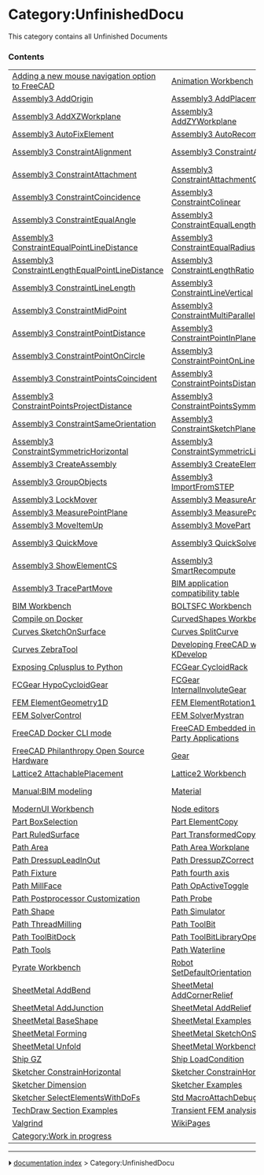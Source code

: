 # Category:UnfinishedDocu
This category contains all Unfinished Documents

### Contents

|     |     |     |
| --- | --- | --- |
| [Adding a new mouse navigation option to FreeCAD](Adding_a_new_mouse_navigation_option_to_FreeCAD.md) | [Animation Workbench](Animation_Workbench.md) | [App OriginGroupExtension](App_OriginGroupExtension.md) |
| [Assembly3 AddOrigin](Assembly3_AddOrigin.md) | [Assembly3 AddPlacement](Assembly3_AddPlacement.md) | [Assembly3 AddWorkplane](Assembly3_AddWorkplane.md) |
| [Assembly3 AddXZWorkplane](Assembly3_AddXZWorkplane.md) | [Assembly3 AddZYWorkplane](Assembly3_AddZYWorkplane.md) | [Assembly3 AutoElementVisibility](Assembly3_AutoElementVisibility.md) |
| [Assembly3 AutoFixElement](Assembly3_AutoFixElement.md) | [Assembly3 AutoRecompute](Assembly3_AutoRecompute.md) | [Assembly3 AxialMove](Assembly3_AxialMove.md) |
| [Assembly3 ConstraintAlignment](Assembly3_ConstraintAlignment.md) | [Assembly3 ConstraintAngle](Assembly3_ConstraintAngle.md) | [Assembly3 ConstraintArcLineTangent](Assembly3_ConstraintArcLineTangent.md) |
| [Assembly3 ConstraintAttachment](Assembly3_ConstraintAttachment.md) | [Assembly3 ConstraintAttachmentOffset](Assembly3_ConstraintAttachmentOffset.md) | [Assembly3 ConstraintAxial](Assembly3_ConstraintAxial.md) |
| [Assembly3 ConstraintCoincidence](Assembly3_ConstraintCoincidence.md) | [Assembly3 ConstraintColinear](Assembly3_ConstraintColinear.md) | [Assembly3 ConstraintDiameter](Assembly3_ConstraintDiameter.md) |
| [Assembly3 ConstraintEqualAngle](Assembly3_ConstraintEqualAngle.md) | [Assembly3 ConstraintEqualLength](Assembly3_ConstraintEqualLength.md) | [Assembly3 ConstraintEqualLineArcLength](Assembly3_ConstraintEqualLineArcLength.md) |
| [Assembly3 ConstraintEqualPointLineDistance](Assembly3_ConstraintEqualPointLineDistance.md) | [Assembly3 ConstraintEqualRadius](Assembly3_ConstraintEqualRadius.md) | [Assembly3 ConstraintLengthDifference](Assembly3_ConstraintLengthDifference.md) |
| [Assembly3 ConstraintLengthEqualPointLineDistance](Assembly3_ConstraintLengthEqualPointLineDistance.md) | [Assembly3 ConstraintLengthRatio](Assembly3_ConstraintLengthRatio.md) | [Assembly3 ConstraintLineHorizontal](Assembly3_ConstraintLineHorizontal.md) |
| [Assembly3 ConstraintLineLength](Assembly3_ConstraintLineLength.md) | [Assembly3 ConstraintLineVertical](Assembly3_ConstraintLineVertical.md) | [Assembly3 ConstraintLock](Assembly3_ConstraintLock.md) |
| [Assembly3 ConstraintMidPoint](Assembly3_ConstraintMidPoint.md) | [Assembly3 ConstraintMultiParallel](Assembly3_ConstraintMultiParallel.md) | [Assembly3 ConstraintPerpendicular](Assembly3_ConstraintPerpendicular.md) |
| [Assembly3 ConstraintPointDistance](Assembly3_ConstraintPointDistance.md) | [Assembly3 ConstraintPointInPlane](Assembly3_ConstraintPointInPlane.md) | [Assembly3 ConstraintPointLineDistance](Assembly3_ConstraintPointLineDistance.md) |
| [Assembly3 ConstraintPointOnCircle](Assembly3_ConstraintPointOnCircle.md) | [Assembly3 ConstraintPointOnLine](Assembly3_ConstraintPointOnLine.md) | [Assembly3 ConstraintPointPlaneDistance](Assembly3_ConstraintPointPlaneDistance.md) |
| [Assembly3 ConstraintPointsCoincident](Assembly3_ConstraintPointsCoincident.md) | [Assembly3 ConstraintPointsDistance](Assembly3_ConstraintPointsDistance.md) | [Assembly3 ConstraintPointsHorizontal](Assembly3_ConstraintPointsHorizontal.md) |
| [Assembly3 ConstraintPointsProjectDistance](Assembly3_ConstraintPointsProjectDistance.md) | [Assembly3 ConstraintPointsSymmetric](Assembly3_ConstraintPointsSymmetric.md) | [Assembly3 ConstraintPointsVertical](Assembly3_ConstraintPointsVertical.md) |
| [Assembly3 ConstraintSameOrientation](Assembly3_ConstraintSameOrientation.md) | [Assembly3 ConstraintSketchPlane](Assembly3_ConstraintSketchPlane.md) | [Assembly3 ConstraintSymmetric](Assembly3_ConstraintSymmetric.md) |
| [Assembly3 ConstraintSymmetricHorizontal](Assembly3_ConstraintSymmetricHorizontal.md) | [Assembly3 ConstraintSymmetricLine](Assembly3_ConstraintSymmetricLine.md) | [Assembly3 ConstraintSymmetricVertical](Assembly3_ConstraintSymmetricVertical.md) |
| [Assembly3 CreateAssembly](Assembly3_CreateAssembly.md) | [Assembly3 CreateElement](Assembly3_CreateElement.md) | [Assembly3 GoToRelation](Assembly3_GoToRelation.md) |
| [Assembly3 GroupObjects](Assembly3_GroupObjects.md) | [Assembly3 ImportFromSTEP](Assembly3_ImportFromSTEP.md) | [Assembly3 ImportMultiDocument](Assembly3_ImportMultiDocument.md) |
| [Assembly3 LockMover](Assembly3_LockMover.md) | [Assembly3 MeasureAngle](Assembly3_MeasureAngle.md) | [Assembly3 MeasurePointLine](Assembly3_MeasurePointLine.md) |
| [Assembly3 MeasurePointPlane](Assembly3_MeasurePointPlane.md) | [Assembly3 MeasurePoints](Assembly3_MeasurePoints.md) | [Assembly3 MoveItemDown](Assembly3_MoveItemDown.md) |
| [Assembly3 MoveItemUp](Assembly3_MoveItemUp.md) | [Assembly3 MovePart](Assembly3_MovePart.md) | [Assembly3 MultiplyConstraint](Assembly3_MultiplyConstraint.md) |
| [Assembly3 QuickMove](Assembly3_QuickMove.md) | [Assembly3 QuickSolve](Assembly3_QuickSolve.md) | [Assembly3 ResolveConstraints](Assembly3_ResolveConstraints.md) |
| [Assembly3 ShowElementCS](Assembly3_ShowElementCS.md) | [Assembly3 SmartRecompute](Assembly3_SmartRecompute.md) | [Assembly3 TogglePartVisibility](Assembly3_TogglePartVisibility.md) |
| [Assembly3 TracePartMove](Assembly3_TracePartMove.md) | [BIM application compatibility table](BIM_application_compatibility_table.md) | [BIM ingame tutorial](BIM_ingame_tutorial.md) |
| [BIM Workbench](BIM_Workbench.md) | [BOLTSFC Workbench](BOLTSFC_Workbench.md) | [Codespell](Codespell.md) |
| [Compile on Docker](Compile_on_Docker.md) | [CurvedShapes Workbench](CurvedShapes_Workbench.md) | [Curves Pipeshell](Curves_Pipeshell.md) |
| [Curves SketchOnSurface](Curves_SketchOnSurface.md) | [Curves SplitCurve](Curves_SplitCurve.md) | [Curves Workbench](Curves_Workbench.md) |
| [Curves ZebraTool](Curves_ZebraTool.md) | [Developing FreeCAD with KDevelop](Developing_FreeCAD_with_KDevelop.md) | [Engine Block Tutorial](Engine_Block_Tutorial.md) |
| [Exposing Cplusplus to Python](Exposing_Cplusplus_to_Python.md) | [FCGear CycloidRack](FCGear_CycloidRack.md) | [FCGear GearConnector](FCGear_GearConnector.md) |
| [FCGear HypoCycloidGear](FCGear_HypoCycloidGear.md) | [FCGear InternalInvoluteGear](FCGear_InternalInvoluteGear.md) | [FEM CreateNodesSet](FEM_CreateNodesSet.md) |
| [FEM ElementGeometry1D](FEM_ElementGeometry1D.md) | [FEM ElementRotation1D](FEM_ElementRotation1D.md) | [FEM MeshClear](FEM_MeshClear.md) |
| [FEM SolverControl](FEM_SolverControl.md) | [FEM SolverMystran](FEM_SolverMystran.md) | [FEM SolverRun](FEM_SolverRun.md) |
| [FreeCAD Docker CLI mode](FreeCAD_Docker_CLI_mode.md) | [FreeCAD Embedded in 3rd Party Applications](FreeCAD_Embedded_in_3rd_Party_Applications.md) | [FreeCAD Humanitarian Projects](FreeCAD_Humanitarian_Projects.md) |
| [FreeCAD Philanthropy Open Source Hardware](FreeCAD_Philanthropy_Open_Source_Hardware.md) | [Gear](Gear.md) | [InputField](InputField.md) |
| [Lattice2 AttachablePlacement](Lattice2_AttachablePlacement.md) | [Lattice2 Workbench](Lattice2_Workbench.md) | [MacOS packaging](MacOS_packaging.md) |
| [Manual:BIM modeling](Manual_BIM_modeling.md) | [Material](Material.md) | [Migrating to FreeCAD from SolidWorks](Migrating_to_FreeCAD_from_SolidWorks.md) |
| [ModernUI Workbench](ModernUI_Workbench.md) | [Node editors](Node_editors.md) | [OpenSCAD ColorCodeShape](OpenSCAD_ColorCodeShape.md) |
| [Part BoxSelection](Part_BoxSelection.md) | [Part ElementCopy](Part_ElementCopy.md) | [Part Offset](Part_Offset.md) |
| [Part RuledSurface](Part_RuledSurface.md) | [Part TransformedCopy](Part_TransformedCopy.md) | [PartDesign Examples](PartDesign_Examples.md) |
| [Path Area](Path_Area.md) | [Path Area Workplane](Path_Area_Workplane.md) | [Path DressupAxisMap](Path_DressupAxisMap.md) |
| [Path DressupLeadInOut](Path_DressupLeadInOut.md) | [Path DressupZCorrect](Path_DressupZCorrect.md) | [Path Engrave](Path_Engrave.md) |
| [Path Fixture](Path_Fixture.md) | [Path fourth axis](Path_fourth_axis.md) | [Path Helix](Path_Helix.md) |
| [Path MillFace](Path_MillFace.md) | [Path OpActiveToggle](Path_OpActiveToggle.md) | [Path Pocket 3D](Path_Pocket_3D.md) |
| [Path Postprocessor Customization](Path_Postprocessor_Customization.md) | [Path Probe](Path_Probe.md) | [Path Sanity](Path_Sanity.md) |
| [Path Shape](Path_Shape.md) | [Path Simulator](Path_Simulator.md) | [Path Surface](Path_Surface.md) |
| [Path ThreadMilling](Path_ThreadMilling.md) | [Path ToolBit](Path_ToolBit.md) | [Path ToolBit Library](Path_ToolBit_Library.md) |
| [Path ToolBitDock](Path_ToolBitDock.md) | [Path ToolBitLibraryOpen](Path_ToolBitLibraryOpen.md) | [Path ToolController](Path_ToolController.md) |
| [Path Tools](Path_Tools.md) | [Path Waterline](Path_Waterline.md) | [Profile Based Shapes](Profile_Based_Shapes.md) |
| [Pyrate Workbench](Pyrate_Workbench.md) | [Robot SetDefaultOrientation](Robot_SetDefaultOrientation.md) | [SheetMetal AddBase](SheetMetal_AddBase.md) |
| [SheetMetal AddBend](SheetMetal_AddBend.md) | [SheetMetal AddCornerRelief](SheetMetal_AddCornerRelief.md) | [SheetMetal AddFoldWall](SheetMetal_AddFoldWall.md) |
| [SheetMetal AddJunction](SheetMetal_AddJunction.md) | [SheetMetal AddRelief](SheetMetal_AddRelief.md) | [SheetMetal AddWall](SheetMetal_AddWall.md) |
| [SheetMetal BaseShape](SheetMetal_BaseShape.md) | [SheetMetal Examples](SheetMetal_Examples.md) | [SheetMetal Extrude](SheetMetal_Extrude.md) |
| [SheetMetal Forming](SheetMetal_Forming.md) | [SheetMetal SketchOnSheet](SheetMetal_SketchOnSheet.md) | [SheetMetal UnattendedUnfold](SheetMetal_UnattendedUnfold.md) |
| [SheetMetal Unfold](SheetMetal_Unfold.md) | [SheetMetal Workbench](SheetMetal_Workbench.md) | [Ship Capacity](Ship_Capacity.md) |
| [Ship GZ](Ship_GZ.md) | [Ship LoadCondition](Ship_LoadCondition.md) | [Silk Workbench](Silk_Workbench.md) |
| [Sketcher ConstrainHorizontal](Sketcher_ConstrainHorizontal.md) | [Sketcher ConstrainHorVer](Sketcher_ConstrainHorVer.md) | [Sketcher CreateArcSlot](Sketcher_CreateArcSlot.md) |
| [Sketcher Dimension](Sketcher_Dimension.md) | [Sketcher Examples](Sketcher_Examples.md) | [Sketcher Rotate](Sketcher_Rotate.md) |
| [Sketcher SelectElementsWithDoFs](Sketcher_SelectElementsWithDoFs.md) | [Std MacroAttachDebugger](Std_MacroAttachDebugger.md) | [TechDraw General Examples](TechDraw_General_Examples.md) |
| [TechDraw Section Examples](TechDraw_Section_Examples.md) | [Transient FEM analysis](Transient_FEM_analysis.md) | [Template:UnfinishedDocu](Template_UnfinishedDocu.md) |
| [Valgrind](Valgrind.md) | [WikiPages](WikiPages.md) | [Windows packaging](Windows_packaging.md) |
| [Category:Work in progress](Category_Work_in_progress.md) |



---
⏵ [documentation index](../README.md) > Category:UnfinishedDocu
